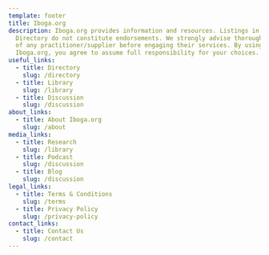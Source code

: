 ```yaml
---
template: footer
title: Iboga.org
description: Iboga.org provides information and resources. Listings in our
  Directory do not constitute endorsements. We strongly advise thorough research
  of any practitioner/supplier before engaging their services. By using
  Iboga.org, you agree to assume full responsibility for your choices.
useful_links:
  - title: Directory
    slug: /directory
  - title: Library
    slug: /library
  - title: Discussion
    slug: /discussion
about_links:
  - title: About Iboga.org
    slug: /about
media_links:
  - title: Research
    slug: /library
  - title: Podcast
    slug: /discussion
  - title: Blog
    slug: /discussion
legal_links:
  - title: Terms & Conditions
    slug: /terms
  - title: Privacy Policy
    slug: /privacy-policy
contact_links:
  - title: Contact Us
    slug: /contact
---
```


